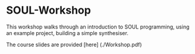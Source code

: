 # SOUL-Workshop

This workshop walks through an introduction to SOUL programming, using an example project, building a simple synthesiser.

The course slides are provided [here] (./Workshop.pdf)
